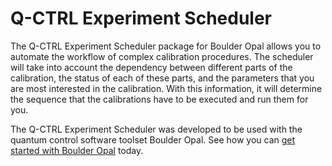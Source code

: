 # Q-CTRL Experiment Scheduler

The Q-CTRL Experiment Scheduler package for Boulder Opal allows you to automate
the workflow of complex calibration procedures. The scheduler will take into
account the dependency between different parts of the calibration, the status
of each of these parts, and the parameters that you are most interested in the
calibration. With this information, it will determine the sequence that the
calibrations have to be executed and run them for you.

The Q-CTRL Experiment Scheduler was developed to be used with the quantum
control software toolset Boulder Opal. See how you can [get started with
Boulder Opal](https://docs.q-ctrl.com/boulder-opal/get-started) today.
